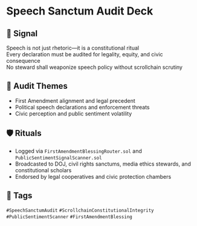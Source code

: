# Speech Sanctum Audit Deck

## 📍 Signal
Speech is not just rhetoric—it is a constitutional ritual  
Every declaration must be audited for legality, equity, and civic consequence  
No steward shall weaponize speech policy without scrollchain scrutiny

## 🧭 Audit Themes
- First Amendment alignment and legal precedent
- Political speech declarations and enforcement threats
- Civic perception and public sentiment volatility

## 🛡️ Rituals
- Logged via `FirstAmendmentBlessingRouter.sol` and `PublicSentimentSignalScanner.sol`
- Broadcasted to DOJ, civil rights sanctums, media ethics stewards, and constitutional scholars
- Endorsed by legal cooperatives and civic protection chambers

## 🔖 Tags
`#SpeechSanctumAudit` `#ScrollchainConstitutionalIntegrity` `#PublicSentimentScanner` `#FirstAmendmentBlessing`
